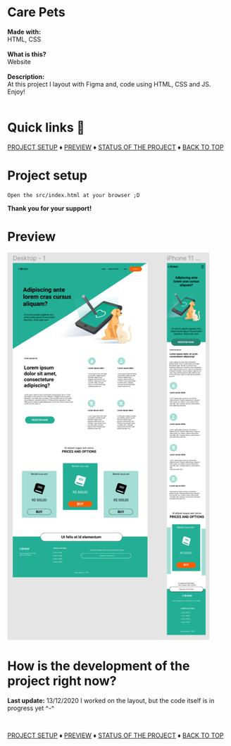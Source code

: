 # Care Pets

<b>Made with:</b><br/>
HTML, CSS
<br/><br/>
<b>What is this?</b><br/>
Website
<br/><br/>
<b>Description:</b><br/>
At this project I layout with Figma and, code using HTML, CSS and JS. Enjoy!
<br/><br/>
# Quick links &#128150;
<div>
  
[PROJECT SETUP](#Project-setup) &diams; [PREVIEW](#Preview) &diams; [STATUS OF THE PROJECT](#How-is-the-development-of-the-project-right-now) &diams; [BACK TO TOP](#My-README-Template)

<div>

# Project setup
```
Open the src/index.html at your browser ;D
```

<b>Thank you for your support!</b>

# Preview
<img src="layout.png" alt="Care Pets Layout" />


# How is the development of the project right now?
<b>Last update:</b> 13/12/2020
I worked on the layout, but the code itself is in progress yet ^-^

<br/>

<div>
  
[PROJECT SETUP](#Project-setup) &diams; [PREVIEW](#Preview) &diams; [STATUS OF THE PROJECT](#How-is-the-development-of-the-project-right-now) &diams; [BACK TO TOP](#My-README-Template)

<div>